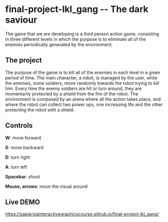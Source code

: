 # final-project-lkl_gang -- The dark saviour
The game that we are developing is a third person action game, consisting in three different levels in which the purpose is to eliminate all of the enemies periodically generated by the environment. 

## The project
The purpose of the game is to kill all of the enemies in each level in a given period of time. The main character, a robot, is managed by the user, while the enemies, some soldiers, move randomly towards the robot trying to kill him. Every time the enemy soldiers are hit or turn around, they are momentarily protected by a shield from the fire of the robot. The environment is composed by an arena where all the action takes place, and where the robot can collect two power ups, one increasing life and the other protecting the robot with a shield.

## Controls
**W**: move forward

**S**: move backward

**D**: turn right

**A**: turn left

**Spacebar**: shoot

**Mouse, arrows**: move the visual around

## Live DEMO
https://sapienzainteractivegraphicscourse.github.io/final-project-lkl_gang/
